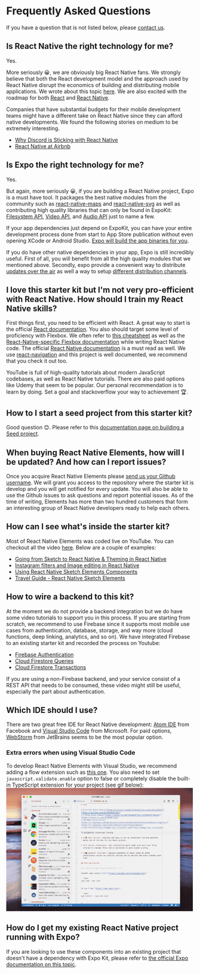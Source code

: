 # Frequently Asked Questions

If you have a question that is not listed below, please <a href="mailto:wcandillon@gmail.com">contact us</a>.

## Is React Native the right technology for me?

Yes.

More seriously 😀, we are obviously big React Native fans. We strongly believe that both the React development model and the approach used by React Native disrupt the economics of building and distributing mobile applications. We wrote about this topic [here](https://hackernoon.com/the-80-20-of-react-native-10f2b6af663). We are also excited with the roadmap for both [React](https://reactjs.org/blog/2018/03/01/sneak-peek-beyond-react-16.html) and [React Native](https://facebook.github.io/react-native/blog/2018/06/14/state-of-react-native-2018).

Companies that have substantial budgets for their mobile development teams might have a different take on React Native since they can afford native developments. We found the following stories on medium to be extremely interesting.

* [Why Discord is Sticking with React Native](https://blog.discordapp.com/why-discord-is-sticking-with-react-native-ccc34be0d427)
* [React Native at Airbnb](https://medium.com/airbnb-engineering/react-native-at-airbnb-f95aa460be1c)
 
## Is Expo the right technology for me?

Yes.

But again, more seriously 😀, if you are building a React Native project, Expo is a must have tool. It packages the best native modules from the community such as [react-native-maps](https://github.com/react-community/react-native-maps) and [react-native-svg](https://github.com/react-native-community/react-native-svg) as well as contributing high quality libraries that can only be found in ExpoKit: [Filesystem API](https://docs.expo.io/versions/latest/sdk/filesystem), [Video API](https://docs.expo.io/versions/latest/sdk/video), and [Audio API](https://docs.expo.io/versions/v29.0.0/sdk/audio) just to name a few.

If your app dependencies just depend on ExpoKit, you can have your entire development process done from start to App Store publication without even opening XCode or Android Studio. [Expo will build the app binaries for you](https://docs.expo.io/versions/latest/guides/building-standalone-apps.html).

If you do have other native dependencies in your app, Expo is still incredibly useful. First of all, you will benefit from all the high quality modules that we mentioned above. Secondly, expo  provide a convenient way to distribute [updates over the air](https://docs.expo.io/versions/latest/guides/configuring-ota-updates) as well a way to setup [different distribution channels](https://docs.expo.io/versions/latest/distribution/release-channels).

## I love this starter kit but I'm not very pro-efficient with React Native. How should I train my React Native skills?

First things first, you need to be efficient with React. A great way to start is the official [React documentation](https://reactjs.org/docs/getting-started.html). You also should target some level of proficiency with Flexbox. We often refer to [this cheatsheet](https://css-tricks.com/snippets/css/a-guide-to-flexbox/) as well as the [React-Native-specific Flexbox documentation](https://facebook.github.io/react-native/docs/flexbox) while writing React Native code. The official [React Native documentation](https://facebook.github.io/react-native/docs/getting-started) is a must read as well. We use [react-navigation](https://reactnavigation.org/) and this project is well documented, we recommend that you check it out too.

YouTube is full of high-quality tutorials about modern JavaScript codebases, as well as React Native tutorials. There are also paid options like Udemy that seem to be popular. Our personal recommendation is to learn by doing. Set a goal and stackoverflow your way to achievement 🏆.

## How to I start a seed project from this starter kit?

Good question 😊. Please refer to this [documentation page on building a Seed project](BuildingASeedProject.md).

## When buying React Native Elements, how will I be updated? And how can I report issues?

Once you acquire React Native Elements please <a href="mailto:wcandillon@gmail.com">send us your Github username</a>. We will grant you access to the repository where the starter kit is develop and you will get notified for every update. You will also be able to use the Github issues to ask questions and report potential issues. As of the time of writing, Elements has more than two hundred customers that form an interesting group of React Native developers ready to help each others.

## How can I see what's inside the starter kit?

Most of React Native Elements was coded live on YouTube. You can checkout all the video [here](https://www.youtube.com/playlist?list=PLkOyNuxGl9jyqOeRZrKKSaUu0c49ZhPmn).
Below are a couple of examples:
* [Going from Sketch to React Native & Theming in React Native](https://www.youtube.com/watch?v=1Ol0N71b21c)
* [Instagram filters and Image editing in React Native](https://www.youtube.com/watch?v=AMAJLgafs6U&index=4&list=PLkOyNuxGl9jyqOeRZrKKSaUu0c49ZhPmn)
* [Using React Native Sketch Elements Components](https://www.youtube.com/watch?v=d1FBpEl7EE8&t=12s&list=PLkOyNuxGl9jyqOeRZrKKSaUu0c49ZhPmn&index=8)
* [Travel Guide - React Native Sketch Elements](https://www.youtube.com/watch?v=ryid9u15NYA&index=1&list=PLkOyNuxGl9jyqOeRZrKKSaUu0c49ZhPmn)

## How to wire a backend to this kit?

At the moment we do not provide a backend integration but we do have some video tutorials to support you in this process.
If you are starting from scratch, we recommend to use Firebase since it supports most mobile use cases from authentication, database, storage, and way more (cloud functions, deep linking, analytics, and so on). We have integrated Firebase to an existing starter kit and recorded the process on Youtube:

* [Firebase Authentication](https://www.youtube.com/watch?v=0TlOhmdl3-M)
* [Cloud Firestore Queries](https://www.youtube.com/watch?v=gLStsQMWrrA)
* [Cloud Firestore Transactions](https://www.youtube.com/watch?v=mQKEAo4YnNU)

If you are using a non-Firebase backend, and your service consist of a REST API that needs to be consumed, these video might still be useful, especially the part about authentication.

## Which IDE should I use?

There are two great free IDE for React Native development: [Atom IDE](https://ide.atom.io/) from Facebook and [Visual Studio Code](https://code.visualstudio.com/) from Microsoft. For paid options, [WebStorm](https://www.jetbrains.com/webstorm/) from JetBrains seems to be the most popular option.

### Extra errors when using Visual Studio Code

To develop React Native Elements with Visual Studio, we recommend adding a flow extension such as [this one](https://github.com/flowtype/flow-for-vscode). You also need to set `javascript.validate.enable` option to false or completely disable the built-in TypeScript extension for your project (see gif below):
<img src="images/flow-disable-tsc.gif" width="500" />

## How do I get my existing React Native project running with Expo?

If you are looking to use these components into an existing project that doesn't have a dependency with Expo Kit, please refer to [the official Expo documentation on this topic](https://docs.expo.io/versions/latest/introduction/faq#how-do-i-get-my-existing-react).